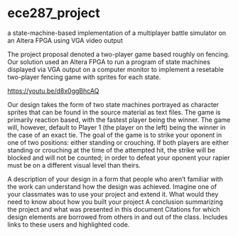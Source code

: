 # ece287_project
a state-machine-based implementation of a multiplayer battle simulator on an Altera FPGA using VGA video output

The project proposal denoted a two-player game based roughly on fencing.  Our solution used an Altera FPGA to run a program of state machines displayed via VGA output on a computer monitor to implement a resetable two-player fencing game with sprites for each state.

https://youtu.be/d8x0ggBhcAQ

Our design takes the form of two state machines portrayed as character sprites that can be found in the source material as text files.  The game is primarily reaction based, with the fastest player being the winner.  The game will, however, default to Player 1 (the player on the left) being the winner in the case of an exact tie.
The goal of the game is to strike your oponent in one of two positions: either standing or crouching.  If both players are either standing or crouching at the time of the attempted hit, the strike will be blocked and will not be counted; in order to defeat your oponent your rapier must be on a different visual level than theirs.


A description of your design in a form that people who aren’t familiar with the work can understand how the design was achieved. Imagine one of your classmates was to use your project and extend it. What would they need to know about how you built your project
A conclusion summarizing the project and what was presented in this document
Citations for which design elements are borrowed from others in and out of the class. Includes links to these users and highlighted code.
